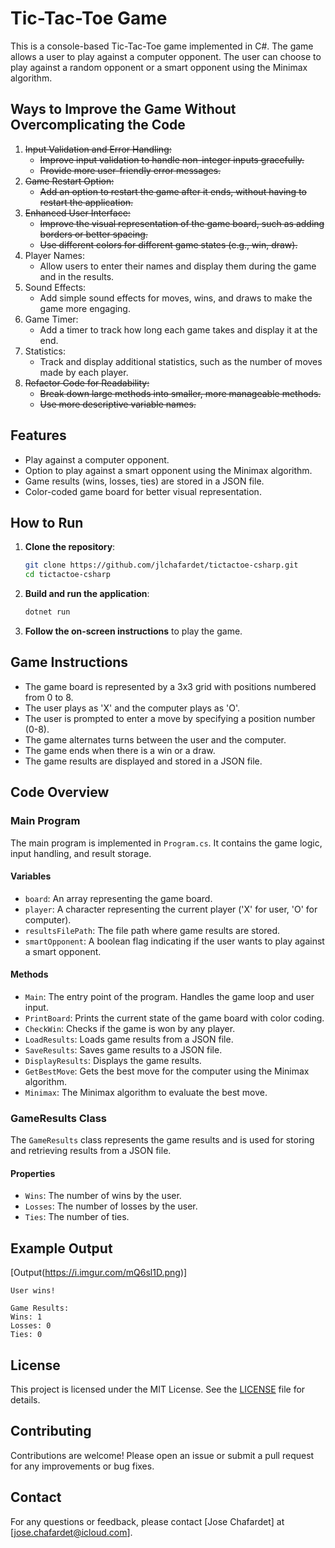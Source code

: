 # Tic-Tac-Toe Game

This is a console-based Tic-Tac-Toe game implemented in C#. The game allows a user to play against a computer opponent. The user can choose to play against a random opponent or a smart opponent using the Minimax algorithm.

## Ways to Improve the Game Without Overcomplicating the Code

1. ~~Input Validation and Error Handling:~~
   - ~~Improve input validation to handle non-integer inputs gracefully.~~
   - ~~Provide more user-friendly error messages.~~
2. ~~Game Restart Option:~~
   - ~~Add an option to restart the game after it ends, without having to restart the application.~~
3. ~~Enhanced User Interface:~~
   - ~~Improve the visual representation of the game board, such as adding borders or better spacing.~~
   - ~~Use different colors for different game states (e.g., win, draw).~~
4. Player Names:
   - Allow users to enter their names and display them during the game and in the results.
5. Sound Effects:
   - Add simple sound effects for moves, wins, and draws to make the game more engaging.
6. Game Timer:
   - Add a timer to track how long each game takes and display it at the end.
7. Statistics:
   - Track and display additional statistics, such as the number of moves made by each player.
8. ~~Refactor Code for Readability:~~
    - ~~Break down large methods into smaller, more manageable methods.~~
    - ~~Use more descriptive variable names.~~

## Features

- Play against a computer opponent.
- Option to play against a smart opponent using the Minimax algorithm.
- Game results (wins, losses, ties) are stored in a JSON file.
- Color-coded game board for better visual representation.

## How to Run

1. **Clone the repository**:

   ```sh
   git clone https://github.com/jlchafardet/tictactoe-csharp.git
   cd tictactoe-csharp
   ```

2. **Build and run the application**:

   ```sh
   dotnet run
   ```

3. **Follow the on-screen instructions** to play the game.

## Game Instructions

- The game board is represented by a 3x3 grid with positions numbered from 0 to 8.
- The user plays as 'X' and the computer plays as 'O'.
- The user is prompted to enter a move by specifying a position number (0-8).
- The game alternates turns between the user and the computer.
- The game ends when there is a win or a draw.
- The game results are displayed and stored in a JSON file.

## Code Overview

### Main Program

The main program is implemented in `Program.cs`. It contains the game logic, input handling, and result storage.

#### Variables

- `board`: An array representing the game board.
- `player`: A character representing the current player ('X' for user, 'O' for computer).
- `resultsFilePath`: The file path where game results are stored.
- `smartOpponent`: A boolean flag indicating if the user wants to play against a smart opponent.

#### Methods

- `Main`: The entry point of the program. Handles the game loop and user input.
- `PrintBoard`: Prints the current state of the game board with color coding.
- `CheckWin`: Checks if the game is won by any player.
- `LoadResults`: Loads game results from a JSON file.
- `SaveResults`: Saves game results to a JSON file.
- `DisplayResults`: Displays the game results.
- `GetBestMove`: Gets the best move for the computer using the Minimax algorithm.
- `Minimax`: The Minimax algorithm to evaluate the best move.

### GameResults Class

The `GameResults` class represents the game results and is used for storing and retrieving results from a JSON file.

#### Properties

- `Wins`: The number of wins by the user.
- `Losses`: The number of losses by the user.
- `Ties`: The number of ties.

## Example Output

[Output(https://i.imgur.com/mQ6sl1D.png)]

```
User wins!

Game Results:
Wins: 1
Losses: 0
Ties: 0
```

## License

This project is licensed under the MIT License. See the [LICENSE](LICENSE) file for details.

## Contributing

Contributions are welcome! Please open an issue or submit a pull request for any improvements or bug fixes.

## Contact

For any questions or feedback, please contact [Jose Chafardet] at [jose.chafardet@icloud.com].
